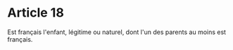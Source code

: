 # Article 18

Est français l'enfant, légitime ou naturel, dont l'un des parents au moins est français.
